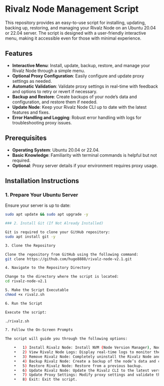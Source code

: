 # Rivalz Node Management Script

This repository provides an easy-to-use script for installing, updating, backing up, restoring, and managing your Rivalz Node on an Ubuntu 20.04 or 22.04 server. The script is designed with a user-friendly interactive menu, making it accessible even for those with minimal experience.

## Features

- **Interactive Menu**: Install, update, backup, restore, and manage your Rivalz Node through a simple menu.
- **Optional Proxy Configuration**: Easily configure and update proxy settings as needed.
- **Automatic Validation**: Validate proxy settings in real-time with feedback and options to retry or revert if necessary.
- **Backup and Restore**: Create backups of your node’s data and configuration, and restore them if needed.
- **Update Node**: Keep your Rivalz Node CLI up to date with the latest features and fixes.
- **Error Handling and Logging**: Robust error handling with logs for troubleshooting proxy issues.

## Prerequisites

- **Operating System**: Ubuntu 20.04 or 22.04.
- **Basic Knowledge**: Familiarity with terminal commands is helpful but not required.
- **Optional**: Proxy server details if your environment requires proxy usage.

## Installation Instructions

### 1. Prepare Your Ubuntu Server

Ensure your server is up to date:

```bash
sudo apt update && sudo apt upgrade -y

### 2. Install Git (If Not Already Installed)

Git is required to clone your GitHub repository:
sudo apt install git -y

3. Clone the Repository

Clone the repository from GitHub using the following command:
git clone https://github.com/huge8888/rivalz-node-v2.1.git

4. Navigate to the Repository Directory

Change to the directory where the script is located:
cd rivalz-node-v2.1

5. Make the Script Executable
chmod +x rivalz.sh

6. Run the Script

Execute the script:

./rivalz.sh

7. Follow the On-Screen Prompts

The script will guide you through the following options:

	•	1) Install Rivalz Node: Install NVM (Node Version Manager), Node.js, and the Rivalz Node CLI. If needed, configure a proxy.
	•	2) View Rivalz Node Logs: Display real-time logs to monitor the node’s activity.
	•	3) Remove Rivalz Node: Completely uninstall the Rivalz Node and remove related files.
	•	4) Backup Rivalz Node: Create a backup of the node’s data and configuration.
	•	5) Restore Rivalz Node: Restore from a previous backup.
	•	6) Update Rivalz Node: Update the Rivalz CLI to the latest version.
	•	7) Update Proxy Settings: Modify proxy settings and validate them immediately.
	•	8) Exit: Exit the script.
